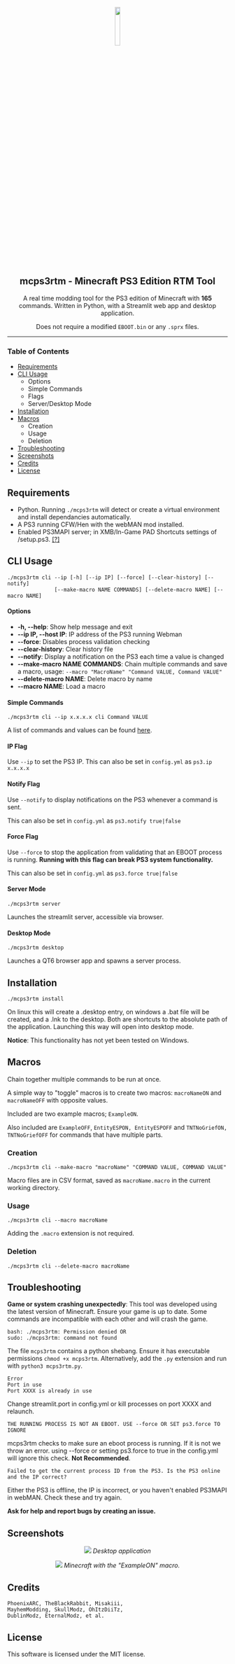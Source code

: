 <p align="center">
    <img width="15%" src="assets/logo512.png">
</p>
<h2 align="center">mcps3rtm - Minecraft PS3 Edition RTM Tool</h2>
<p align="center">A real time modding tool for the PS3 edition of Minecraft with <b>165</b> commands. Written in Python, with a Streamlit web app and desktop application.</p>
<p align="center">Does not require a modified <code>EBOOT.bin</code> or any <code>.sprx</code> files.</p>
<hr>
<h3>Table of Contents</h3>
<ul>
    <li><a href='#requirements'>Requirements</li></a>
    <li><a href='#cli'>CLI Usage</a>
        <ul>
            <li>Options</li>
            <li>Simple Commands</li>
            <li>Flags</li>
            <li>Server/Desktop Mode</li>
        </ul>
    <li><a href='#installation'>Installation</a></li>
    </li>
    <li><a href='#macros'>Macros</a>
        <ul>
            <li>Creation</li>
            <li>Usage</li>
            <li>Deletion</li>
        </ul>
    </li>
    <li><a href='#troubleshooting'>Troubleshooting</li></a>
    <li><a href='#screenshots'>Screenshots</li></a>
    <li><a href='#credits'>Credits</li></a>
    <li><a href='#license'>License</li></a>
</ul>
<h2>Requirements</h2>
<ul>
<li>Python. Running <code>./mcps3rtm</code> will detect or create a virtual environment and install dependancies automatically.</li>
<li>A PS3 running CFW/Hen with the webMAN mod installed.</li>
<li>Enabled PS3MAPI server; in XMB/In-Game PAD Shortcuts settings of /setup.ps3. <a href='https://github.com/aldostools/webMAN-MOD/wiki/Web-Commands#ps3mapi-server-commands'>[?]</a>
</ul>

<h2>CLI Usage</h2>
<pre><code>./mcps3rtm cli --ip [-h] [--ip IP] [--force] [--clear-history] [--notify] 
               [--make-macro NAME COMMANDS] [--delete-macro NAME] [--macro NAME]
</code></pre>

<h4>Options</h4>
<ul>
<li><strong>-h, --help</strong>: Show help message and exit</li>
<li><strong>--ip IP, --host IP</strong>: IP address of the PS3 running Webman</li>
<li><strong>--force</strong>: Disables process validation checking</li>
<li><strong>--clear-history</strong>: Clear history file</li>
<li><strong>--notify</strong>: Display a notification on the PS3 each time a value is changed</li>
<li><strong>--make-macro NAME COMMANDS</strong>: Chain multiple commands and save a macro, usage: <code>--macro "MacroName" "Command VALUE, Command VALUE"</code></li>
<li><strong>--delete-macro NAME</strong>: Delete macro by name</li>
<li><strong>--macro NAME</strong>: Load a macro</li>
</ul>
<h4>Simple Commands</h4>
<pre><code>./mcps3rtm cli --ip x.x.x.x cli Command VALUE</code></pre>
<p>A list of commands and values can be found <a href='OFFSETS.md'>here</a>.
<h4>IP Flag</h4>
<p>Use <code>--ip</code> to set the PS3 IP. This can also be set in <code>config.yml</code> as <code>ps3.ip x.x.x.x</code></p>

<h4>Notify Flag</h4>
<p>Use <code>--notify</code> to display notifications on the PS3 whenever a command is sent.</p>
<p>This can also be set in <code>config.yml</code> as <code>ps3.notify true|false</code></p>

<h4>Force Flag</h4>
<p>Use <code>--force</code> to stop the application from validating that an EBOOT process is running.  
<b>Running with this flag can break PS3 system functionality.</b></p> 
<p>This can also be set in <code>config.yml</code> as <code>ps3.force true|false</code></p>

<h4>Server Mode</h4>

<pre><code>./mcps3rtm server</code></pre>

<p>Launches the streamlit server, accessible via browser.</p>

<h4>Desktop Mode</h4>

<pre><code>./mcps3rtm desktop</code></pre>

<p>Launches a QT6 browser app and spawns a server process.</p>

<h2>Installation</h2>

<pre><code>./mcps3rtm install</code></pre>

<p>On linux this will create a .desktop entry, on windows a .bat file will be created, and a .lnk to the desktop. Both are shortcuts to the absolute path of the application. Launching this way will open into desktop mode.</p>
<p><b>Notice</b>: This functionality has not yet been tested on Windows.</p>
<h2>Macros</h2>

<p>Chain together multiple commands to be run at once.<p>
<p>A simple way to "toggle" macros is to create two macros: <code>macroNameON</code> and <code>macroNameOFF</code> with opposite values.</p>
<p>Included are two example macros; <code>ExampleON</code>.</p>
<p>Also included are <code>ExampleOFF</code>, <code>EntityESPON, EntityESPOFF</code> and <code>TNTNoGriefON, TNTNoGriefOFF</code> for commands that have multiple parts.</p>

<h3>Creation</h3>

<pre><code>./mcps3rtm cli --make-macro "macroName" "COMMAND VALUE, COMMAND VALUE"</code></pre>
<p>Macro files are in CSV format, saved as <code>macroName.macro</code> in the current working directory.</p>

<h3>Usage</h3>

<pre><code>./mcps3rtm cli --macro macroName</code></pre>
<p>Adding the <code>.macro</code> extension is not required.</p>

<h3>Deletion</h3>

<pre><code>./mcps3rtm cli --delete-macro macroName</code></pre>

<h2>Troubleshooting</h2>
<p><b>Game or system crashing unexpectedly</b>: This tool was developed using the latest version of Minecraft. Ensure your game is up to date. Some commands are incompatible with each other and will crash the game.</p>
<pre><code>bash: ./mcps3rtm: Permission denied OR
sudo: ./mcps3rtm: command not found
</code></pre>

<p>The file <code>mcps3rtm</code> contains a python shebang. Ensure it has executable permissions <code>chmod +x mcps3rtm</code>. Alternatively, add the <code>.py</code> extension and run with <code>python3 mcps3rtm.py</code>.</p>

<pre><code>Error
Port in use
Port XXXX is already in use</code></pre>
<p>Change streamlit.port in config.yml or kill processes on port XXXX and relaunch.</p>

<pre><code>THE RUNNING PROCESS IS NOT AN EBOOT. USE --force OR SET ps3.force TO IGNORE</code></pre>

<p>mcps3rtm checks to make sure an eboot process is running. If it is not we throw an error. using --force or setting ps3.force to true in the config.yml will ignore this check. <b>Not Recommended</b>.</p>

<pre><code>Failed to get the current process ID from the PS3. Is the PS3 online and the IP correct?</code></pre>
<p>Either the PS3 is offline, the IP is incorrect, or you haven't enabled PS3MAPI in webMAN. Check these and try again.</p>

<b>Ask for help and report bugs by creating an issue.</b>
<h2>Screenshots</h2>
<p align="center">
<img src="assets/desktop.png">
<i>Desktop application</i>
</p>
<p align="center">
<img src="assets/example.png">
<i>Minecraft with the "ExampleON" macro.</i>
</p>
<h2>Credits</h2>
<pre><code>PhoenixARC, TheBlackRabbit, Misakiii, 
MayhemModding, SkullModz, OhItzDiiTz, 
DublinModz, EternalModz, et al.</code></pre>

<h2>License</h3>
<p>This software is licensed under the MIT license.</p>